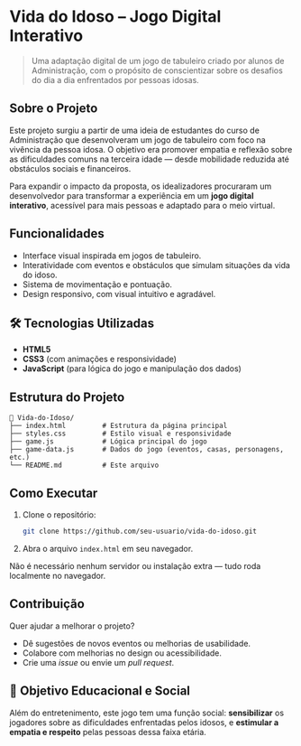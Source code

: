 #  Vida do Idoso – Jogo Digital Interativo

> Uma adaptação digital de um jogo de tabuleiro criado por alunos de Administração, com o propósito de conscientizar sobre os desafios do dia a dia enfrentados por pessoas idosas.

##  Sobre o Projeto

Este projeto surgiu a partir de uma ideia de estudantes do curso de Administração que desenvolveram um jogo de tabuleiro com foco na vivência da pessoa idosa. O objetivo era promover empatia e reflexão sobre as dificuldades comuns na terceira idade — desde mobilidade reduzida até obstáculos sociais e financeiros.

Para expandir o impacto da proposta, os idealizadores procuraram um desenvolvedor para transformar a experiência em um **jogo digital interativo**, acessível para mais pessoas e adaptado para o meio virtual.

##  Funcionalidades

- Interface visual inspirada em jogos de tabuleiro.
- Interatividade com eventos e obstáculos que simulam situações da vida do idoso.
- Sistema de movimentação e pontuação.
- Design responsivo, com visual intuitivo e agradável.

## 🛠️ Tecnologias Utilizadas

- **HTML5**
- **CSS3** (com animações e responsividade)
- **JavaScript** (para lógica do jogo e manipulação dos dados)

##  Estrutura do Projeto

```
📁 Vida-do-Idoso/
├── index.html         # Estrutura da página principal
├── styles.css         # Estilo visual e responsividade
├── game.js            # Lógica principal do jogo
├── game-data.js       # Dados do jogo (eventos, casas, personagens, etc.)
└── README.md          # Este arquivo
```

##  Como Executar

1. Clone o repositório:
   ```bash
   git clone https://github.com/seu-usuario/vida-do-idoso.git
   ```
2. Abra o arquivo `index.html` em seu navegador.

Não é necessário nenhum servidor ou instalação extra — tudo roda localmente no navegador.

##  Contribuição

Quer ajudar a melhorar o projeto?

- Dê sugestões de novos eventos ou melhorias de usabilidade.
- Colabore com melhorias no design ou acessibilidade.
- Crie uma _issue_ ou envie um _pull request_.

## 📌 Objetivo Educacional e Social

Além do entretenimento, este jogo tem uma função social: **sensibilizar** os jogadores sobre as dificuldades enfrentadas pelos idosos, e **estimular a empatia e respeito** pelas pessoas dessa faixa etária.
